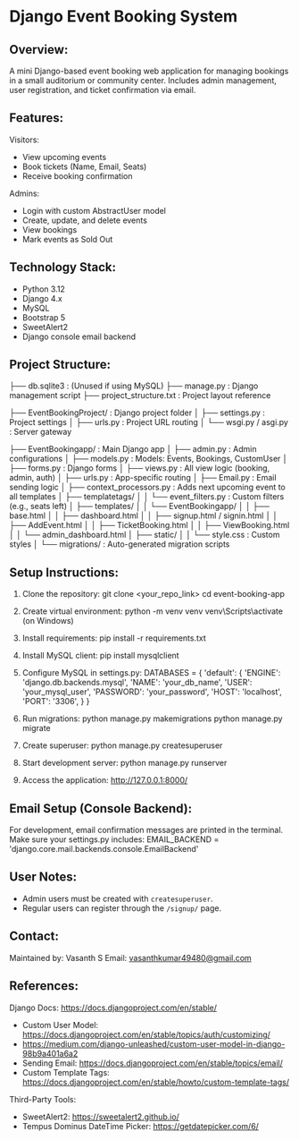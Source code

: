 Django Event Booking System
===========================

Overview:
---------
A mini Django-based event booking web application for managing bookings in a small auditorium or community center. Includes admin management, user registration, and ticket confirmation via email.

Features:
---------
Visitors:
- View upcoming events
- Book tickets (Name, Email, Seats)
- Receive booking confirmation

Admins:
- Login with custom AbstractUser model
- Create, update, and delete events
- View bookings
- Mark events as Sold Out

Technology Stack:
-----------------
- Python 3.12
- Django 4.x
- MySQL
- Bootstrap 5
- SweetAlert2
- Django console email backend

Project Structure:
------------------
├── db.sqlite3                     : (Unused if using MySQL)
├── manage.py                     : Django management script
├── project_structure.txt         : Project layout reference

├── EventBookingProject/          : Django project folder
│   ├── settings.py               : Project settings
│   ├── urls.py                   : Project URL routing
│   └── wsgi.py / asgi.py         : Server gateway

├── EventBookingapp/              : Main Django app
│   ├── admin.py                  : Admin configurations
│   ├── models.py                 : Models: Events, Bookings, CustomUser
│   ├── forms.py                  : Django forms
│   ├── views.py                  : All view logic (booking, admin, auth)
│   ├── urls.py                   : App-specific routing
│   ├── Email.py                  : Email sending logic
│   ├── context_processors.py     : Adds next upcoming event to all templates
│   ├── templatetags/
│   │   └── event_filters.py      : Custom filters (e.g., seats left)
│   ├── templates/
│   │   └── EventBookingapp/
│   │       ├── base.html
│   │       ├── dashboard.html
│   │       ├── signup.html / signin.html
│   │       ├── AddEvent.html
│   │       ├── TicketBooking.html
│   │       ├── ViewBooking.html
│   │       └── admin_dashboard.html
│   ├── static/
│   │   └── style.css             : Custom styles
│   └── migrations/               : Auto-generated migration scripts

Setup Instructions:
-------------------
1. Clone the repository:
   git clone <your_repo_link>
   cd event-booking-app

2. Create virtual environment:
   python -m venv venv
   venv\Scripts\activate    (on Windows)

3. Install requirements:
   pip install -r requirements.txt

4. Install MySQL client:
   pip install mysqlclient

5. Configure MySQL in settings.py:
   DATABASES = {
       'default': {
           'ENGINE': 'django.db.backends.mysql',
           'NAME': 'your_db_name',
           'USER': 'your_mysql_user',
           'PASSWORD': 'your_password',
           'HOST': 'localhost',
           'PORT': '3306',
       }
   }

6. Run migrations:
   python manage.py makemigrations
   python manage.py migrate

7. Create superuser:
   python manage.py createsuperuser

8. Start development server:
   python manage.py runserver

9. Access the application:
   http://127.0.0.1:8000/

Email Setup (Console Backend):
------------------------------
For development, email confirmation messages are printed in the terminal.  
Make sure your settings.py includes:
   EMAIL_BACKEND = 'django.core.mail.backends.console.EmailBackend'

User Notes:
-----------
- Admin users must be created with `createsuperuser`.
- Regular users can register through the `/signup/` page.

Contact:
-----------
Maintained by: Vasanth S
Email: vasanthkumar49480@gmail.com

References:
-----------
Django Docs: https://docs.djangoproject.com/en/stable/
- Custom User Model: https://docs.djangoproject.com/en/stable/topics/auth/customizing/
- https://medium.com/django-unleashed/custom-user-model-in-django-98b9a401a6a2
- Sending Email: https://docs.djangoproject.com/en/stable/topics/email/
- Custom Template Tags: https://docs.djangoproject.com/en/stable/howto/custom-template-tags/

Third-Party Tools:
- SweetAlert2: https://sweetalert2.github.io/
- Tempus Dominus DateTime Picker: https://getdatepicker.com/6/
